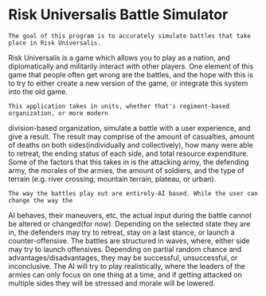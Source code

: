 # Risk Universalis Battle Simulator
	The goal of this program is to accurately simulate battles that take place in Risk Universalis.
Risk Universalis is a game which allows you to play as a nation, and diplomatically and militarily
interact with other players. One element of this game that people often get wrong are the battles,
and the hope with this is to try to either create a new version of the game, or integrate this system
into the old game.

	This application takes in units, whether that's regiment-based organization, or more modern
division-based organization, simulate a battle with a user experience, and give a result. The
result may comprise of the amount of casualties, amount of deaths on both sides(individually
and collectively), how many were able to retreat, the ending status of each side, and total
resource expenditure. Some of the factors that this takes in is the attacking army, the
defending army, the morales of the armies, the amount of soldiers, and the type of terrain
(e.g. river crossing, mountain terrain, plateau, or urban).

	The way the battles play out are entirely-AI based. While the user can change the way the
AI behaves, their maneuvers, etc, the actual input during the battle cannot be altered or
changed(for now). Depending on the selected state they are in, the defenders may try to
retreat, stay on a last stance, or launch a counter-offensive. The battles are structured in
waves, where, either side may try to launch offensives. Depending on partial random chance and
advantages/disadvantages, they may be successful, unsuccessful, or inconclusive. The AI will
try to play realistically, where the leaders of the armies can only focus on one thing at a time,
and if getting attacked on multiple sides they will be stressed and morale will be lowered.